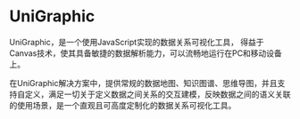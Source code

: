 # UniGraphic
UniGraphic，是一个使用JavaScript实现的数据关系可视化工具， 得益于Canvas技术，使其具备敏捷的数据解析能力，可以流畅地运行在PC和移动设备上。

在UniGraphic解决方案中，提供常规的数据地图、知识图谱、思维导图，并且支持自定义，满足一切关于定义数据之间关系的交互建模，反映数据之间的语义关联的使用场景，是一个直观且可高度定制化的数据关系可视化工具。
